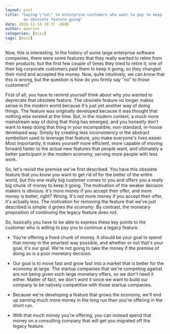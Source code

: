 ```yaml
---
layout: post
title: "Saying \"no\" to enterprise customers who want to pay to keep
        an obsolete feature going"
date: 2018-12-14 19:37 -0600
author: quorten
categories: [misc]
tags: [misc]
---
```


Now, this is interesting.  In the history of some large enterprise
software companies, there were some features that they really wanted
to retire from their products, but the first few couple of times they
tried to retire it, one of their big corporate customers paid them to
keep it going, so they changed their mind and accepted the money.
Now, quite intuitively, we can know that this is wrong, but the question
is how do you firmly say "no" to those customers?

First of all, you have to remind yourself think about why you wanted
to deprecate that obsolete feature.  The obsolete feature no longer
makes sense in the modern world because it's just yet another way of
doing things.  The feature was originally developed because it was
thought that nothing else existed at the time.  But, in the modern
context, a much more mainstream way of doing that thing has emerged,
and you honestly don't want to keep doing that thing in your
incompatible, non-standard, in-house developed way.  Simply by
creating less inconsistency in the abstract symbolism used to leverage
that feature, you make everyone's lives easier.  Most importantly, it
makes yourself more efficient, more capable of moving forward faster
to the actual new features that people want, and ultimately a better
participant in the modern economy, serving more people with less work.

<!-- more -->

So, let's revisit the premise we've first described.  You have this
obsolete feature that you know you want to get rid of for the better
of the entire world, but this one really big customer comes to you and
offers you a really big chunk of money to keep it going.  The
motivation of the weaker decision makers is obvious: it's more money
if you accept their offer, and more money is better, right?  Wrong.
It's _not_ more money if you accept their offer, it's actually less.
The motivation for removing the feature that we've just described is
simple: _it grows the economy_.  By contrast, the monetary proposition
of continuing the legacy feature does not.

So, basically you have to be able to express these key points to the
customer who is willing to pay you to continue a legacy feature.

* You're offering a fixed chunk of money.  It should be your goal to
  spend that money in the smartest way possible, and whether or not
  that's your goal, it's our goal.  We're not going to take the money
  if the premise of doing so is a poor monetary decision.

* Our goal is to move fast and grow fast into a market that is better
  for the economy at large.  The startup companies that we're
  competing against are not being given such large monetary offers, so
  we don't need it either.  Matter of fact, we don't _want_ it since
  we want to build our company to be natively competitive with those
  startup companies.

* Because we're developing a feature that grows the economy, we'll end
  up earning much more money in the long run than you're offering in
  the short run.

* With that much money you're offering, you can instead spend that
  money on a consulting company that will get you migrated off the
  legacy feature.
